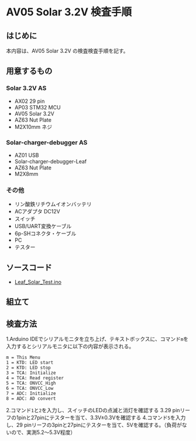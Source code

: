 # AV05 Solar 3.2V 検査手順
## はじめに
本内容は、AV05 Solar 3.2V の検査検査手順を記す。
## 用意するもの
### Solar 3.2V AS
* AX02 29 pin
* AP03 STM32 MCU  
* AV05 Solar 3.2V
* AZ63 Nut Plate
* M2X10mm ネジ
### Solar-charger-debugger AS
* AZ01 USB
* Solar-charger-debugger-Leaf
* AZ63 Nut Plate
* M2X8mm
### その他
* リン酸鉄リチウムイオンバッテリ
* ACアダプタ DC12V
* スイッチ
* USB/UART変換ケーブル
* 6p-SHコネクタ・ケーブル
* PC
* テスター
## ソースコード
* [Leaf_Solar_Test.ino](https://github.com/Leafony/Sample-Sketches/blob/master/Leaf_Solar_Test/Leaf_Solar_Test.ino)
## 組立て

## 検査方法
1.Arduino IDEでシリアルモニタを立ち上げ、テキストボックスに、コマンド`m`を入力するとシリアルモニタに以下の内容が表示される。
 ```
 m = This Menu
 1 = KTD: LED start
 2 = KTD: LED stop
 3 = TCA: Initialize
 4 = TCA: Read register
 5 = TCA: ONVCC_High
 6 = TCA: ONVCC_Low
 7 = ADC: Initialize
 8 = ADC: AD convert
 ```
2.コマンド`1`と`2`を入力し、スイッチのLEDの点滅と消灯を確認する
3.29 pinリーフの1pinと27pinにテスターを当て、3.3V±0.3Vを確認する
4.コマンド`5`を入力し、29 pinリーフの3pinと27pinにテスターを当て、5Vを確認する。（負荷がないので、実測5.2～5.3V程度）


